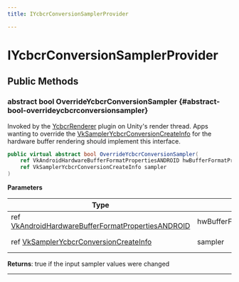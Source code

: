 ```yaml
---
title: IYcbcrConversionSamplerProvider

---
```


# IYcbcrConversionSamplerProvider










## Public Methods

### abstract bool OverrideYcbcrConversionSampler {#abstract-bool-overrideycbcrconversionsampler}

Invoked by the [YcbcrRenderer](/versioned_docs/version-14-Jun-2023/unity-api/api/UnityEngine.XR.MagicLeap/YcbcrRenderer/UnityEngine.XR.MagicLeap.YcbcrRenderer.md) plugin on Unity's render thread. Apps wanting to override the [VkSamplerYcbcrConversionCreateInfo](/versioned_docs/version-14-Jun-2023/unity-api/api/UnityEngine.XR.MagicLeap/YcbcrRenderer/UnityEngine.XR.MagicLeap.YcbcrRenderer.VkSamplerYcbcrConversionCreateInfo.md) for the hardware buffer rendering should implement this interface. 

```csharp
public virtual abstract bool OverrideYcbcrConversionSampler(
    ref VkAndroidHardwareBufferFormatPropertiesANDROID hwBufferFormatProperties,
    ref VkSamplerYcbcrConversionCreateInfo sampler
)
```


**Parameters**

| Type | Name  | Description  | 
|--|--|--|
| ref [VkAndroidHardwareBufferFormatPropertiesANDROID](/versioned_docs/version-14-Jun-2023/unity-api/api/UnityEngine.XR.MagicLeap/YcbcrRenderer/UnityEngine.XR.MagicLeap.YcbcrRenderer.VkAndroidHardwareBufferFormatPropertiesANDROID.md) |hwBufferFormatProperties|[VkAndroidHardwareBufferFormatPropertiesANDROID](/versioned_docs/version-14-Jun-2023/unity-api/api/UnityEngine.XR.MagicLeap/YcbcrRenderer/UnityEngine.XR.MagicLeap.YcbcrRenderer.VkAndroidHardwareBufferFormatPropertiesANDROID.md) of the currently acquired AHardwareBuffer|
| ref [VkSamplerYcbcrConversionCreateInfo](/versioned_docs/version-14-Jun-2023/unity-api/api/UnityEngine.XR.MagicLeap/YcbcrRenderer/UnityEngine.XR.MagicLeap.YcbcrRenderer.VkSamplerYcbcrConversionCreateInfo.md) |sampler|[VkSamplerYcbcrConversionCreateInfo](/versioned_docs/version-14-Jun-2023/unity-api/api/UnityEngine.XR.MagicLeap/YcbcrRenderer/UnityEngine.XR.MagicLeap.YcbcrRenderer.VkSamplerYcbcrConversionCreateInfo.md) of the previous frame|






**Returns**: true if the input sampler values were changed



-----------


